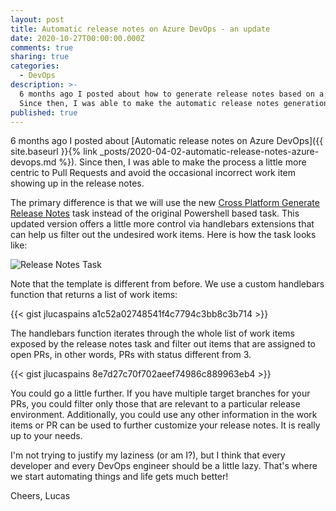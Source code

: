 ```yaml
---
layout: post
title: Automatic release notes on Azure DevOps - an update
date: 2020-10-27T00:00:00.000Z
comments: true
sharing: true
categories:
  - DevOps
description: >-
  6 months ago I posted about how to generate release notes based on a good development process.
  Since then, I was able to make the automatic release notes generation even better. In this post, I will show you how.
published: true
---
```


6 months ago I posted about [Automatic release notes on Azure DevOps]({{ site.baseurl }}{% link _posts/2020-04-02-automatic-release-notes-azure-devops.md %}). Since then, I was able to make the process a little more centric to Pull Requests and avoid the occasional incorrect work item showing up in the release notes.

The primary difference is that we will use the new [Cross Platform Generate Release Notes](https://github.com/rfennell/AzurePipelines/wiki/GenerateReleaseNotes---Node-based-Cross-Platform-Task) task instead of the original Powershell based task. This updated version offers a little more control via handlebars extensions that can help us filter out the undesired work items. Here is how the task looks like:

![Release Notes Task](/images/posts/azure-devops-release-notes-new.png)

Note that the template is different from before. We use a custom handlebars function that returns a list of work items:

{{< gist jlucaspains a1c52a02748541f4c7794c3bb8c3b714 >}}

The handlebars function iterates through the whole list of work items exposed by the release notes task and filter out items that are assigned to open PRs, in other words, PRs with status different from 3.

{{< gist jlucaspains 8e7d27c70f702aeef74986c889963eb4 >}}

You could go a little further. If you have multiple target branches for your PRs, you could filter only those that are relevant to a particular release environment. Additionally, you could use any other information in the work items or PR can be used to further customize your release notes. It is really up to your needs.

I'm not trying to justify my laziness (or am I?), but I think that every developer and every DevOps engineer should be a little lazy. That's where we start automating things and life gets much better!

Cheers,
Lucas